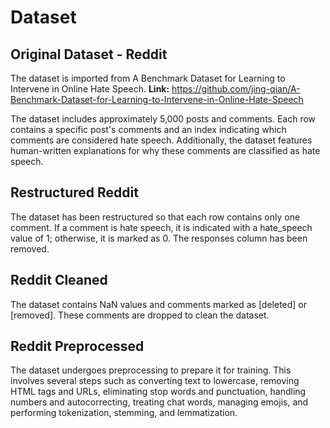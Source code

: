 
# Dataset

## Original Dataset - Reddit

The dataset is imported from A Benchmark Dataset for Learning to Intervene in Online Hate Speech. 
<b>Link:</b> https://github.com/jing-qian/A-Benchmark-Dataset-for-Learning-to-Intervene-in-Online-Hate-Speech
<p>The dataset includes approximately 5,000 posts and comments. Each row contains a specific post's comments and an index indicating which comments are considered hate speech. Additionally, the dataset features human-written explanations for why these comments are classified as hate speech.</p>

## Restructured Reddit

The dataset has been restructured so that each row contains only one comment. If a comment is hate speech, it is indicated with a hate_speech value of 1; otherwise, it is marked as 0. The responses column has been removed.

## Reddit Cleaned

The dataset contains NaN values and comments marked as [deleted] or [removed]. These comments are dropped to clean the dataset.

## Reddit Preprocessed

The dataset undergoes preprocessing to prepare it for training. This involves several steps such as converting text to lowercase, removing HTML tags and URLs, eliminating stop words and punctuation, handling numbers and autocorrecting, treating chat words, managing emojis, and performing tokenization, stemming, and lemmatization.
